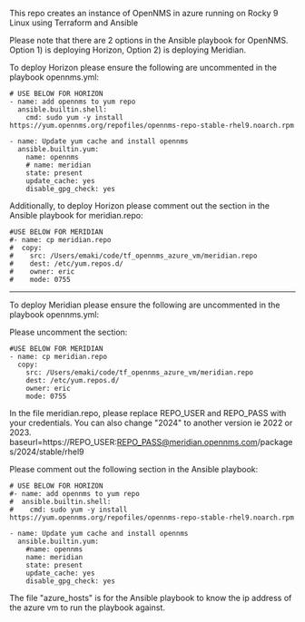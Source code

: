 
This repo creates an instance of OpenNMS in azure running on Rocky 9 Linux using Terraform and Ansible

Please note that there are 2 options in the Ansible playbook for OpenNMS.  Option 1) is deploying Horizon, Option 2) is deploying Meridian.

To deploy Horizon please ensure the following are uncommented in the playbook opennms.yml:


    # USE BELOW FOR HORIZON
    - name: add opennms to yum repo
      ansible.builtin.shell:
        cmd: sudo yum -y install https://yum.opennms.org/repofiles/opennms-repo-stable-rhel9.noarch.rpm

    - name: Update yum cache and install opennms
      ansible.builtin.yum: 
        name: opennms
        # name: meridian
        state: present
        update_cache: yes
        disable_gpg_check: yes

Additionally, to deploy Horizon please comment out the section in the Ansible playbook for meridian.repo:

    #USE BELOW FOR MERIDIAN
    #- name: cp meridian.repo  
    #  copy:
    #    src: /Users/emaki/code/tf_opennms_azure_vm/meridian.repo
    #    dest: /etc/yum.repos.d/
    #    owner: eric
    #    mode: 0755   

*****

To deploy Meridian please ensure the following are uncommented in the playbook opennms.yml:

Please uncomment the section:

    #USE BELOW FOR MERIDIAN
    - name: cp meridian.repo  
      copy:
        src: /Users/emaki/code/tf_opennms_azure_vm/meridian.repo
        dest: /etc/yum.repos.d/
        owner: eric
        mode: 0755   


In the file meridian.repo, please replace REPO_USER and REPO_PASS with your credentials.  You can also change "2024" to another version ie 2022 or 2023. 
baseurl=https://REPO_USER:REPO_PASS@meridian.opennms.com/packages/2024/stable/rhel9


Please comment out the following section in the Ansible playbook:

    # USE BELOW FOR HORIZON
    #- name: add opennms to yum repo
    #  ansible.builtin.shell:
    #    cmd: sudo yum -y install https://yum.opennms.org/repofiles/opennms-repo-stable-rhel9.noarch.rpm

    - name: Update yum cache and install opennms
      ansible.builtin.yum: 
        #name: opennms
        name: meridian
        state: present
        update_cache: yes
        disable_gpg_check: yes

The file "azure_hosts" is for the Ansible playbook to know the ip address of the azure vm to run the playbook against.
